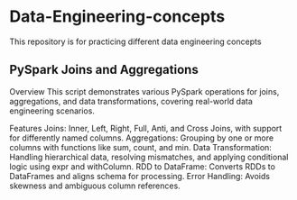 # Data-Engineering-concepts
This repository is for practicing different data engineering concepts

## PySpark Joins and Aggregations
Overview
This script demonstrates various PySpark operations for joins, aggregations, and data transformations, covering real-world data engineering scenarios.

Features
Joins: Inner, Left, Right, Full, Anti, and Cross Joins, with support for differently named columns.
Aggregations: Grouping by one or more columns with functions like sum, count, and min.
Data Transformation: Handling hierarchical data, resolving mismatches, and applying conditional logic using expr and withColumn.
RDD to DataFrame: Converts RDDs to DataFrames and aligns schema for processing.
Error Handling: Avoids skewness and ambiguous column references.

